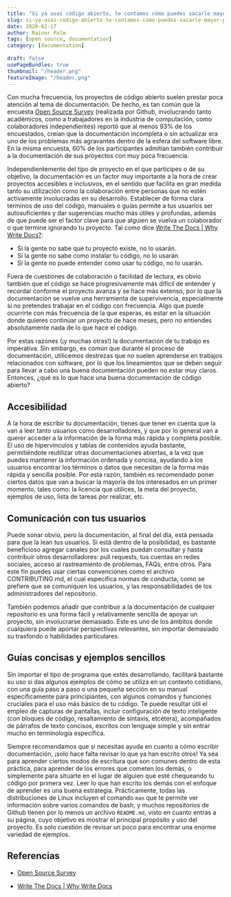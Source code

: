 ```yaml
---
title: "Si ya usas código abierto, te contamos cómo puedes sacarle mayor provecho a tu documentación (para tus artículos y publicaciones)"
slug: si-ya-usas-codigo-abierto-te-contamos-como-puedes-sacarle-mayor-provecho-tu-documentacion-para-tus-articulos-y-publicaciones
date: 2020-02-17
author: Rainer Palm
tags: [open source, documentation]
category: [documentation]
 
draft: false
usePageBundles: true
thumbnail: "/header.png"
featureImage: "/header.png"
---
```



<!-- # Si ya usas código abierto, te contamos como puedes sacarle mayor provecho a tu documentación (para tus artículos y publicaciones) -->
<!-- **Por Rainer Palm** -->



Con mucha frecuencia, los proyectos de código abierto suelen prestar poca atención al tema de documentación. De hecho, es tan común que la encuesta [Open Source Survey](https://opensourcesurvey.org/2017/) (realizada por Github, involucrando tanto académicos, como a trabajadores en la industria de computación, como colaboradores independientes) reportó que al menos 93% de los encuestados, creían que la documentación incompleta o sin actualizar era uno de los problemas más agravantes dentro de la esfera del software libre. En la misma encuesta, 60% de los participantes admitían también contribuir a la documentación de sus proyectos con muy poca frecuencia.

<!-- TEASER_END -->

Independientemente del tipo de proyecto en el que participes o de su objetivo, la documentación es un factor muy importante a la hora de crear proyectos accesibles e inclusivos, en el sentido que facilita en gran medida tanto su utilización como la colaboración entre personas que no estén activamente involucradas en su desarrollo. Establecer de forma clara términos de uso del código, manuales o guías permite a tus usuarios ser autosuficientes y dar sugerencias mucho más útiles y profundas, además de que puede ser el factor clave para que alguien se vuelva un colaborador o que termine ignorando tu proyecto. Tal como dice [Write The Docs | Why Write Docs?](http://www.writethedocs.org/guide/writing/beginners-guide-to-docs/#why-write-docs):

- Si la gente no sabe que tu proyecto existe, no lo usarán.
- Si la gente no sabe como instalar tu código, no lo usarán.
- Si la gente no puede entender como usar tu código, no lo usarán.

Fuera de cuestiones de colaboración o facilidad de lectura, es obvio también que el código se hace progresivamente más difícil de entender y recordar conforme el proyecto avanza y se hace más extenso, por lo que la documentación se vuelve una herramienta de supervivencia, especialmente si no pretendes trabajar en el código con frecuencia. Algo que puede ocurrirte con más frecuencia de la que esperas, es estar en la situación donde quieres continuar un proyecto de hace meses, pero no entiendes absolutamente nada de lo que hace el código.

Por estas razones (¡y muchas otras!) la documentación de tu trabajo es imperativa. Sin embargo, es común que durante el proceso de documentación, utilicemos destrezas que no suelen aprenderse en trabajos relacionados con software, por lo que los lineamientos que se deben seguir para llevar a cabo una buena documentación pueden no estar muy claros. Entonces, ¿qué es lo que hace una buena documentación de código abierto?

## Accesibilidad

A la hora de escribir tu documentación, tienes que tener en cuenta que la van a leer tanto usuarios como desarrolladores, y que por lo general van a querer acceder a la información de la forma más rápida y completa posible. El uso de hipervínculos y tablas de contenidos ayuda bastante, permitiéndote reutilizar otras documentaciones abiertas, a la vez que puedes mantener la información ordenada y concisa, ayudando a los usuarios encontrar los términos o datos que necesitan de la forma más rápida y sencilla posible. Por esta razón, también es recomendado poner ciertos datos que van a buscar la mayoría de los interesados en un primer momento, tales como: la licencia que utilices, la meta del proyecto, ejemplos de uso, lista de tareas por realizar, etc.

## Comunicación con tus usuarios

Puede sonar obvio, pero la documentación, al final del día, está pensada para que la lean tus usuarios. Si está dentro de la posibilidad, es bastante beneficioso agregar canales por los cuales puedan consultar y hasta contribuir otros desarrolladores: pull requests, tus cuentas en redes sociales, acceso al rastreamiento de problemas, FAQs, entre otros. Para este fin puedes usar ciertas convenciones como el archivo CONTRIBUTING.md, el cual especifica normas de conducta, como se prefiere que se comuniquen los usuarios, y las responsabilidades de los administradores del repositorio.

También podemos añadir que contribuir a la documentación de cualquier repositorio es una forma fácil y relativamente sencilla de apoyar un proyecto, sin involucrarse demasiado. Este es uno de los ámbitos donde cualquiera puede aportar perspectivas relevantes, sin importar demasiado su trasfondo o habilidades particulares.

## Guías concisas y ejemplos sencillos

Sín importar el tipo de programa que estés desarrollando, facilitará  bastante su uso si das algunos ejemplos de cómo se utiliza en un contexto cotidiano, con una guía paso a paso o una pequeña sección en su manual específicamente para principiantes, con algunos comandos y funciones cruciales para el uso más básico de tu código. Te puede resultar útil el empleo de capturas de pantallas, incluir configuración de texto inteligente (con bloques de código, resaltamiento de sintaxis, etcétera), acompañados de párrafos de texto concisos, escritos con lenguaje simple y sin entrar mucho en terminología específica.

Siempre recomendamos que si necesitas ayuda en cuanto a cómo escribir documentación, ¡solo hace falta revisar lo que ya han escrito otros! Ya sea para aprender ciertos modos de escritura que son comunes dentro de esta práctica, para aprender de los errores que cometen los demás, o simplemente para situarte en el lugar de alguien que esté chequeando tu código por primera vez. Leer lo que han escrito los demás con el enfoque de aprender es una buena estrategia. Prácticamente, todas las distribuciones de Linux incluyen el comando `man` que te permite ver información sobre varios comandos de bash, y muchos repositorios de Github tienen por lo menos un archivo `README.md`, visto en cuanto entras a su página, cuyo objetivo es mostrar el principal propósito y uso del proyecto. Es solo cuestión de revisar un poco para encontrar una enorme variedad de ejemplos.

## Referencias

- [Open Source Survey](https://opensourcesurvey.org/2017/)

- [Write The Docs | Why Write Docs](http://www.writethedocs.org/guide/writing/beginners-guide-to-docs/#why-write-docs)
